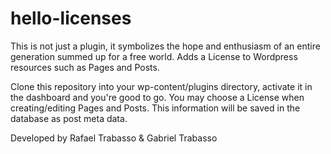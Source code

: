 hello-licenses
========================

This is not just a plugin, it symbolizes the hope and enthusiasm of an entire generation summed up for a free world. 
Adds a License to Wordpress resources such as Pages and Posts.

Clone this repository into your wp-content/plugins directory, activate it in the dashboard and you're good to go.
You may choose a License when creating/editing Pages and Posts. This information will be saved in the database as post meta data.

Developed by Rafael Trabasso & Gabriel Trabasso
